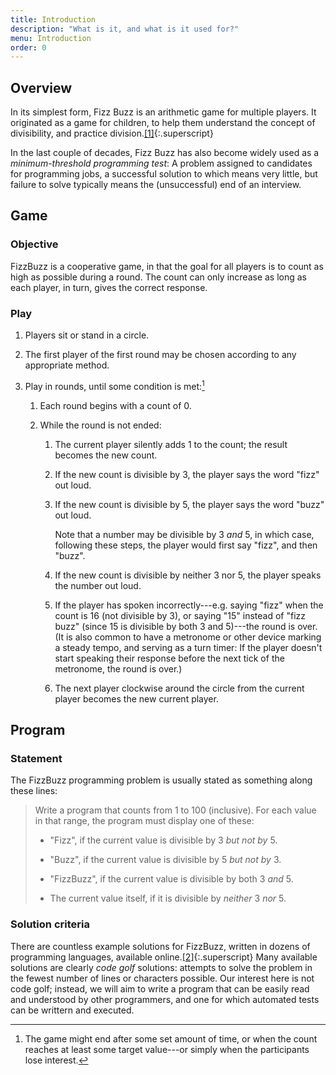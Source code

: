 ```yaml
---
title: Introduction
description: "What is it, and what is it used for?"
menu: Introduction
order: 0
---
```


## Overview

In its simplest form, Fizz Buzz is an arithmetic game for multiple players. It originated as a game for children, to help them understand the concept of divisibility, and practice division.[\[1\]](resources.md#fizz-buzz-wikipedia){:.superscript}

In the last couple of decades, Fizz Buzz has also become widely used as a _minimum-threshold programming test_: A problem assigned to candidates for programming jobs, a successful solution to which means very little, but failure to solve typically means the (unsuccessful) end of an interview.

## Game

### Objective

FizzBuzz is a cooperative game, in that the goal for all players is to count as high as possible during a round. The count can only increase as long as each player, in turn, gives the correct response.

### Play

1. Players sit or stand in a circle.

2. The first player of the first round may be chosen according to any appropriate method.

3. Play in rounds, until some condition is met:[^ending-condition]

    1. Each round begins with a count of 0. 
    
    2. While the round is not ended:
    
        1. The current player silently adds 1 to the count; the result becomes the new count.
        
        2. If the new count is divisible by 3, the player says the word "fizz" out loud.
        
        3. If the new count is divisible by 5, the player says the word "buzz" out loud.
        
            Note that a number may be divisible by 3 _and_ 5, in which case, following these steps, the player would first say "fizz", and then "buzz".
        
        4. If the new count is divisible by neither 3 nor 5, the player speaks the number out loud.
        
        5. If the player has spoken incorrectly---e.g. saying "fizz" when the count is 16 (not divisible by 3), or saying "15" instead of "fizz buzz" (since 15 is divisible by both 3 and 5)---the round is over. (It is also common to have a metronome or other device marking a steady tempo, and serving as a turn timer: If the player doesn't start speaking their response before the next tick of the metronome, the round is over.) 
        
        6. The next player clockwise around the circle from the current player becomes the new current player.

[^ending-condition]: The game might end after some set amount of time, or when the count reaches at least some target value---or simply when the participants lose interest.

## Program

### Statement

The FizzBuzz programming problem is usually stated as something along these lines:

> Write a program that counts from 1 to 100 (inclusive). For each value in that range, the program must display one of these:
>
> * "Fizz", if the current value is divisible by 3 _but not by_ 5.
>
> * "Buzz", if the current value is divisible by 5 _but not by_ 3.
>
> * "FizzBuzz", if the current value is divisible by both 3 _and_ 5.
> 
> * The current value itself, if it is divisible by _neither_ 3 _nor_ 5.

### Solution criteria

There are countless example solutions for FizzBuzz, written in dozens of programming languages, available online.[\[2\]](resources.md#fizz-buzz-rosetta){:.superscript} Many available solutions are clearly _code golf_ solutions: attempts to solve the problem in the fewest number of lines or characters possible. Our interest here is not code golf; instead, we will aim to write a program that can be easily read and understood by other programmers, and one for which automated tests can be writtern and executed.